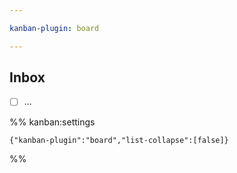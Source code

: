 ```yaml
---

kanban-plugin: board

---
```


## Inbox

- [ ] ...




%% kanban:settings
```
{"kanban-plugin":"board","list-collapse":[false]}
```
%%
